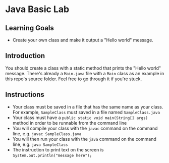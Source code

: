 # Java Basic Lab

## Learning Goals

- Create your own class and make it output a "Hello world" message.

## Introduction

You should create a class with a static method that prints the "Hello world"
message. There's already a `Main.java` file with a `Main` class as an example in
this repo's source folder. Feel free to go through it if you're stuck.

## Instructions

- Your class must be saved in a file that has the same name as your class. For
  example, `SampleClass` must saved in a file named `SampleClass.java`
- Your class must have a `public static void main(String[] args)` method in
  order to be runnable from the command line
- You will compile your class with the `javac` command on the command line, e.g.
  `javac SampleClass.java`
- You will then run your class with the `java` command on the command line, e.g.
  `java SampleClass`
- The instruction to print text on the screen is
  `System.out.println("message here");`
